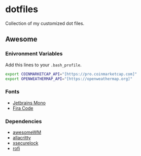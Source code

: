 # dotfiles
Collection of my customized dot files.
## Awesome
### Enivronment Variables
Add this lines to your `.bash_profile`.
```bash
export COINMARKETCAP_API="[https://pro.coinmarketcap.com]"
export OPENWEATHERMAP_API="[https://openweathermap.org]"
```
### Fonts
- [Jetbrains Mono](https://www.jetbrains.com/lp/mono)
- [Fira Code](https://github.com/tonsky/FiraCode)
### Dependencies
- [awesomeWM](https://awesomewm.org)
- [allacritty](https://github.com/alacritty/alacritty)
- [xsecurelock](https://github.com/google/xsecurelock)
- [rofi](https://github.com/davatorium/rofi)
